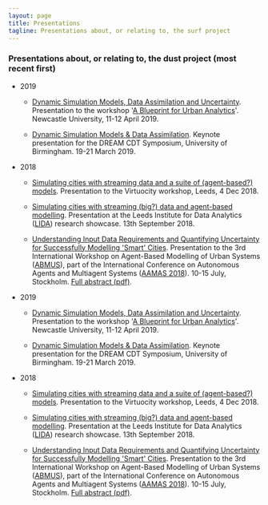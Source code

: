 ```yaml
---
layout: page
title: Presentations
tagline: Presentations about, or relating to, the surf project
---
```


### Presentations about, or relating to, the dust project (most recent first)



 - 2019

   - [Dynamic Simulation Models, Data Assimilation and Uncertainty]({{site.dusturl}}/p/2019-04-10-Newcastle_Blueprint-ABM_Uncertainty.html). Presentation to the workshop '[A Blueprint for Urban Analytics](https://www.turing.ac.uk/events/blueprint-urban-analytics-research)'. Newcastle University, 11-12 April 2019.

   - [Dynamic Simulation Models & Data Assimilation]({{site.dusturl}}/p/2019-03-14-Birmingham-Dynamic_City_Simulation.html). Keynote presentation for the DREAM CDT Symposium, University of Birmingham. 19-21 March 2019.

 - 2018

    - [Simulating cities with streaming data and a suite of (agent-based?) models]({{site.dusturl}}/p/2018-12-04-virtuociy.html). Presentation to the Virtuocity workshop, Leeds, 4 Dec 2018.

    - [Simulating cities with streaming (big?) data and agent-based modelling]({{site.dusturl}}/p/2018-09-11-lida-simulating-cities.html). Presentation at the Leeds Institute for Data Analytics ([LIDA](https://lida.leeds.ac.uk/)) research showcase. 13th September 2018.

    - [Understanding Input Data Requirements and Quantifying Uncertainty for Successfully Modelling 'Smart' Cities]({{site.dusturl}}/p/2018-07-15-abmus-da.html). Presentation to the 3rd International Workshop on Agent-Based Modelling of Urban Systems ([ABMUS](http://modelling-urban-systems.com/abmus2018)), part of the International Conference on Autonomous Agents and Multiagent Systems ([AAMAS 2018](http://celweb.vuse.vanderbilt.edu/aamas18/home/)). 10-15 July, Stockholm. [Full abstract (pdf)]({{site.dusturl}}/p/2018-07-15-abmus-da-abstract.pdf). 






 - 2019

   - [Dynamic Simulation Models, Data Assimilation and Uncertainty]({{site.baseurl}}/p/2019-04-10-Newcastle_Blueprint-ABM_Uncertainty.html). Presentation to the workshop '[A Blueprint for Urban Analytics](https://www.turing.ac.uk/events/blueprint-urban-analytics-research)'. Newcastle University, 11-12 April 2019.

   - [Dynamic Simulation Models & Data Assimilation]({{site.baseurl}}/p/2019-03-14-Birmingham-Dynamic_City_Simulation.html). Keynote presentation for the DREAM CDT Symposium, University of Birmingham. 19-21 March 2019.

 - 2018

    - [Simulating cities with streaming data and a suite of (agent-based?) models]({{site.baseurl}}/p/2018-12-04-virtuociy.html). Presentation to the Virtuocity workshop, Leeds, 4 Dec 2018.

    - [Simulating cities with streaming (big?) data and agent-based modelling]({{site.baseurl}}/p/2018-09-11-lida-simulating-cities.html). Presentation at the Leeds Institute for Data Analytics ([LIDA](https://lida.leeds.ac.uk/)) research showcase. 13th September 2018.

    - [Understanding Input Data Requirements and Quantifying Uncertainty for Successfully Modelling 'Smart' Cities]({{site.baseurl}}/p/2018-07-15-abmus-da.html). Presentation to the 3rd International Workshop on Agent-Based Modelling of Urban Systems ([ABMUS](http://modelling-urban-systems.com/abmus2018)), part of the International Conference on Autonomous Agents and Multiagent Systems ([AAMAS 2018](http://celweb.vuse.vanderbilt.edu/aamas18/home/)). 10-15 July, Stockholm. [Full abstract (pdf)]({{site.baseurl}}/p/2018-07-15-abmus-da-abstract.pdf). 

